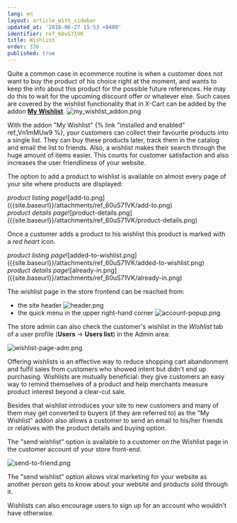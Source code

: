 ```yaml
---
lang: en
layout: article_with_sidebar
updated_at: '2018-06-27 15:53 +0400'
identifier: ref_60uS71VK
title: Wishlist
order: 330
published: true
---
```

Quite a common case in ecommerce routine is when a customer does not want to buy the product of his choice right at the moment, and wants to keep the info about this product for the possible future references. He may do this to wait for the upcoming discount offer or whatever else. Such cases are covered by the wishlist functionality that in X-Cart can be added by the addon **[My Wishlist](https://market.x-cart.com/addons/my-wishlist.html)**.
![my_wishlist_addon.png]({{site.baseurl}}/attachments/ref_60uS71VK/my_wishlist_addon.png)

With the addon "My Wishlist" {% link "installed and enabled" ref_Vn1mMUw9 %}, your customers can collect their favourite products into a single list. They can buy these products later, track them in the catalog and email the list to friends. Also, a wishlist makes their search through the huge amount of items easier. This counts for customer satisfaction and also increases the user friendliness of your website.

The option to add a product to wishlist is available on almost every page of your site where products are displayed:

  <div class="ui stackable three column grid">
    <div class="column" markdown="span"><i>product listing page</i>![add-to.png]({{site.baseurl}}/attachments/ref_60uS71VK/add-to.png)</div>
    <div class="column" markdown="span"><i>product details page</i>![product-details.png]({{site.baseurl}}/attachments/ref_60uS71VK/product-details.png)</div>
  </div>


Once a customer adds a product to his wishlist this product is marked with a _red heart_ icon. 

   <div class="ui stackable three column grid">
     <div class="column" markdown="span"><i>product listing page</i>![added-to-wishlist.png]({{site.baseurl}}/attachments/ref_60uS71VK/added-to-wishlist.png)</div>
     <div class="column" markdown="span"><i>product details page</i>![already-in.png]({{site.baseurl}}/attachments/ref_60uS71VK/already-in.png)</div>
   </div>

                                                        
                                                           
The wishlist page in the store frontend can be reached from:

* the site header 
  ![header.png]({{site.baseurl}}/attachments/ref_60uS71VK/header.png)
* the quick menu in the upper right-hand corner
  ![account-popup.png]({{site.baseurl}}/attachments/ref_60uS71VK/account-popup.png)

The store admin can also check the customer's wishlist in the _Wishlist_ tab of a user profile (**Users** -> **Users list**) in the Admin area:

![wishlist-page-adm.png]({{site.baseurl}}/attachments/ref_60uS71VK/wishlist-page-adm.png)


Offering wishlists is an effective way to reduce shopping cart abandonment and fulfil sales from customers who showed intent but didn't end up purchasing. Wishlists are mutually beneficial: they give customers an easy way to remind themselves of a product and help merchants measure product interest beyond a clear-cut sale.

Besides that wishlist introduces your site to new customers and many of them may get converted to buyers (if they are referred to) as the "My Wishlist" addon also allows a customer to send an email to his/her friends or relatives with the product details and buying option. 

The "send wishlist" option is available to a customer on the Wishlist page in the customer account of your store front-end.

![send-to-friend.png]({{site.baseurl}}/attachments/ref_60uS71VK/send-to-friend.png)

The "send wishlist" option allows viral marketing for your website as another person gets to know about your website and products sold through it. 

Wishlists can also encourage users to sign up for an account who wouldn't have otherwise.
